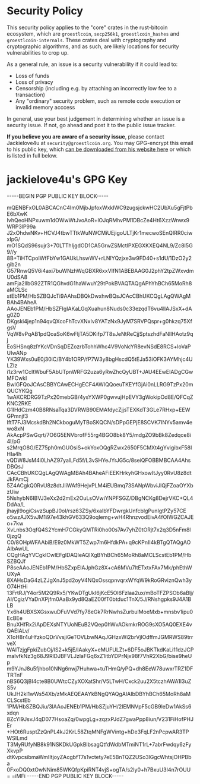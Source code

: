 # Security Policy

This security policy applies to the "core" crates in the rust-bitcoin ecosystem, which are
`groestlcoin`, `secp256k1`, `groestlcoin_hashes` and `groestlcoin-internals`. These crates deal with
cryptography and cryptographic algorithms, and as such, are likely locations for security
vulnerabilities to crop up.

As a general rule, an issue is a security vulnerability if it could lead to:

* Loss of funds
* Loss of privacy
* Censorship (including e.g. by attaching an incorrectly low fee to a transaction)
* Any "ordinary" security problem, such as remote code execution or invalid memory acccess

In general, use your best judgement in determining whether an issue is a security issue. If not,
go ahead and post it to the public issue tracker.

**If you believe you are aware of a security issue**, please contact Jackielove4u at
`security@groestlcoin.org`. You may GPG-encrypt this email to his public key, which
[can be downloaded from his website here](https://keybase.io/jackielove4u/pgp_keys.asc) or which is
listed in full below.

# jackielove4u's GPG Key

-----BEGIN PGP PUBLIC KEY BLOCK-----

mQENBFxOL0ABCACnC4Im0MjbJpfoxWxkIWC9zugsjckwHC2UbXu5gFjtPbE6bXwK
IvhQeoHNPxuwm1dOWwWtJvoAoR+lOJqRMhvPM1DBcZe4Ht6XzzWnwx9WRP3lP99a
J2xOhdwNKv+HCVJ4tbwTTtkWuNWCMiUEjigoULTjKr1mecwoSEnQIRR0ciwxIpG/
mO1SQdS96sujr3+70LTThIjgdOD1CA5GrwZSMctIPXEGXKXEQ4NL9/Zc8I5G9//y
8B+TiHTCpoIWfFbYw1GAUkLhswWV+rLNIYQzjxe3w9FD40+s1dU/1DzO2y2gib2n
G57RnwQ5V6i4axi7buWNzhWqGBXR6xxVIfN1ABEBAAG0J2phY2tpZWxvdmU0dSA8
amFja2llbG92ZTR1QGhvdG1haWwuY29tPokBVAQTAQgAPhYhBCh65MoRh8aMCLSc
stEb1PM/HbSZBQJcTi9AAhsDBQkDwxhwBQsJCAcCBhUKCQgLAgQWAgMBAh4BAheA
AAoJENEb1PM/HbSZFIgIAKaLGqXuahun8Nuds0c33ezqdT6vu4llAJSxX+dAg0Z0
DKgski4jep1n94qvQXcoFhTcvXNxIv8YATzNx9JyM7SRVPQspr+g0hkzq75XfgsV
VqW8vPqAB1pdQoaSoK6wFljTA5DKifp7T8sJeNtReCjjSptszhdFaNllHAotz9qj
EoSHSnq8zlYKcVDnSqDEZozrbTohhWhc4V9VoNcYR8evNSdE8RCS+loVaPUIwANp
YK39Wxs0uE0j30iC/BY4b1ORP/fP7W3y8bgHscdQ5tEJa53iOFK3AYMhjc4ULZIz
i1z3rw1CcItWbuF5AbUTpnWRFG2uza6yRwZhcQyUBT+JAU4EEwEIADgCGwMFCwkI
BwIGFQoJCAsCBBYCAwECHgECF4AWIQQoeuTKEYfGjAi0nLLRG9TzPx20mQUCYKQg
1wAKCRDRG9TzPx20mebGB/4ysYXWP0gwvujHpEVY3gWokipOd8E/QFCqZKNC2RKE
G1IHdCzm40B8RNsaTqa3DVRWB90EMAfdycZjjsTEXKdT3GLe7RHxp+EEWGPmnjf3
IftT7FJ3McskdBh2NCkboguMyTBoSKQCN/sDPpGEPjE8SCVK7INYv5amv4ewo8xN
AkAcpPSwGqrt/7O6G5ENVbrofF55rg4BGO8bk8Y5/mdgZO9bBk8Zedqce8i4I/pG
s2MrqO8G/EZ75ph0mGUOsiS+okYoxOQgRZwx2650F5CMXt4gYvigibxF58IHIa4h
vQDW8JsM4i0LhAZ97yalLFd5f/L3vSHYeJYrJG5c/8seiQFOBBMBCAA4AhsDBQsJ
CAcCBhUKCQgLAgQWAgMBAh4BAheAFiEEKHrkyhGHxowItJyy0RvU8z8dtJkFAmCj
5Z4ACgkQ0RvU8z8dtJliWAf9HejvPLM4iEUBmq73SANpWbviJlQjFZoaOYXbzUiw
5NshybN6IBVJ3eXx2d2mEx2OuLsOVwiYNPFSGZ/DBgNCKg8DejrVKC+QL4DdAa/L
jhayjl9ogiCsvzSupBJ0ol/rsz63ZSy/6xaIbYFDwrgkUnfcbIgPunIgtPZy57CE
o5wzAJX5vJM1i97e43khGV633Q9oqIemg+wH4RhnzvodEivA4fOIWGZCAJEo+7kw
XvLnbs3OqfQ4S2YcmH7CGkyQMTRi0ho00s7Av7yhZ0tORjt7x2q3D5nFm8l0jzgQ
C0/8OHpWFAAbiB/E9z0MkWT5Zwp7m6HfdkPA+q9cKPnII4kBTgQTAQgAOAIbAwUL
CQgHAgYVCgkICwIEFgIDAQIeAQIXgBYhBCh65MoRh8aMCLScstEb1PM/HbSZBQJf
P8seAAoJENEb1PM/HbSZxpEIAJphGz8X+cA6MVu7ltETxtxFAx7Mk/phEthWUXyA
8XAHsDaG4zLZJgXnJ5pd2oyV4NQxOssqpnvqrxWYqW9kRoGRviznQwh3yO74HtHi
13FrtRJ/Y4or5M2Q9Rx5/YKwDTgUkI6jKcE5Ol6FzIaa2ux/mBoTFZPSOb6aBlj/
AI/CgizVYaDnXPjfm0AaBx9yd8QaEZ00fT0btduc1TnX/5J/RNshgpks9J4A1BLB
Yx6h4UBXSXGsxwuDFuVVd7fy78eGk7RrNwhsZurbulMoeMxb+mnsbv1ipu0EcBEe
BnuXHfRx2iApDEXsNTYUoNEuB2VQep0hWvAOkmkrROG9sXO5AQ0EXE4vQAEIALv/
X1oH8r4uHfzkoQDrVvsjiGeTOVLbwNAqJGHzxWi2brVjlOdffmJGMRWS89trrveX
WAITzjgFpkiZubOj/lS2+k5jE/IAakyX+eMUFULZt+6DF5oJBKTkdKaLi11dzJCP
maIvfkNz3g68J9RlDJBFVLJzlaFGq6xZ1itbYDPrNjx98f7VhR2XbG/bise9heUp
m9YJnJ8u5fjhbo10NNg6nwj7Huhwa+tuTHmQ/yPQ+dh8EeW78uwxrTRZ1DFTRTnF
nBS6Q3jBI4cte8B0UWtcCZyXOXatShr/V5LTwH/Cxck2uu2X5tczhAWA1I3uZS5v
UkJH2kl1wWs54Xb/zMkAEQEAAYkBNgQYAQgAIAIbDBYhBCh65MoRh8aMCLScstEb
1PM/HbSZBQJiu/3lAAoJENEb1PM/HbSZjuYH/2lEMNVpF5cGB9leDw1AkSs6xdqn
8ZcYl9JsvJ4qD077HsoaZq/0wpgLg+zqzxPJdZ7gwaPpp8iun/V231FiHofPHJEr
+HOt6RusptZzQnPL4kJ2KrL58ZtqMNFgWVintg+hDe3FqLF2nPcpwAR3TPWSILmd
T3MyRUfyNB8k91NSKDkUGpkBlbsagQtfdWdbMTmiNT1rL+7abrFwdqy6zFyXkvpP
dtKvpcsibmaWmIItjoyZAcgbfT7s1vctety7eE5BnTQZ2USo3lGgcWhtsjOHPBba
0FxoDQ0xtOwNNim85WKQfpKpiRNT4vjS+ogTA/s2ly0+h7BxuU3I4n7rOUU=
=iMFi
-----END PGP PUBLIC KEY BLOCK-----
